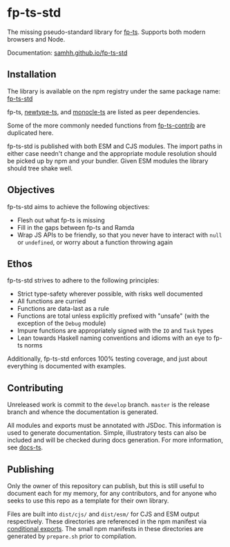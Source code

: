 # fp-ts-std

The missing pseudo-standard library for [fp-ts](https://gcanti.github.io/fp-ts/). Supports both modern browsers and Node.

Documentation: [samhh.github.io/fp-ts-std](https://samhh.github.io/fp-ts-std/)

## Installation

The library is available on the npm registry under the same package name: [fp-ts-std](https://www.npmjs.com/package/fp-ts-std)

fp-ts, [newtype-ts](https://gcanti.github.io/newtype-ts/), and [monocle-ts](https://gcanti.github.io/monocle-ts/) are listed as peer dependencies.

Some of the more commonly needed functions from [fp-ts-contrib](https://gcanti.github.io/fp-ts-contrib/docs/modules) are duplicated here.

fp-ts-std is published with both ESM and CJS modules. The import paths in either case needn't change and the appropriate module resolution should be picked up by npm and your bundler. Given ESM modules the library should tree shake well.

## Objectives

fp-ts-std aims to achieve the following objectives:

- Flesh out what fp-ts is missing
- Fill in the gaps between fp-ts and Ramda
- Wrap JS APIs to be friendly, so that you never have to interact with `null` or `undefined`, or worry about a function throwing again

## Ethos

fp-ts-std strives to adhere to the following principles:

- Strict type-safety wherever possible, with risks well documented
- All functions are curried
- Functions are data-last as a rule
- Functions are total unless explicitly prefixed with "unsafe" (with the exception of the `Debug` module)
- Impure functions are appropriately signed with the `IO` and `Task` types
- Lean towards Haskell naming conventions and idioms with an eye to fp-ts norms

Additionally, fp-ts-std enforces 100% testing coverage, and just about everything is documented with examples.

## Contributing

Unreleased work is commit to the `develop` branch. `master` is the release branch and whence the documentation is generated.

All modules and exports must be annotated with JSDoc. This information is used to generate documentation. Simple, illustratory tests can also be included and will be checked during docs generation. For more information, see [docs-ts](https://github.com/gcanti/docs-ts).

## Publishing

Only the owner of this repository can publish, but this is still useful to document each for my memory, for any contributors, and for anyone who seeks to use this repo as a template for their own library.

Files are built into `dist/cjs/` and `dist/esm/` for CJS and ESM output respectively. These directories are referenced in the npm manifest via [conditional exports](https://nodejs.org/api/packages.html#packages_conditional_exports). The small npm manifests in these directories are generated by `prepare.sh` prior to compilation.
